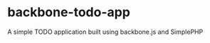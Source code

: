 backbone-todo-app
=================

A simple TODO application built using backbone.js and SimplePHP

